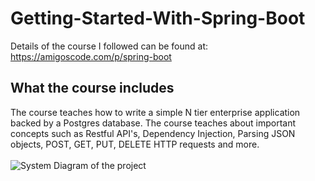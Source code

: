 # Getting-Started-With-Spring-Boot
Details of the course I followed can be found at: https://amigoscode.com/p/spring-boot
<br>
## What the course includes
The course teaches how to write a simple N tier enterprise application backed
by a Postgres database. The course teaches about important concepts such as
Restful API's, Dependency Injection, Parsing JSON objects, POST, GET, PUT, DELETE
HTTP requests and more.
<br>
<br>
![System Diagram of the project](https://www.filepicker.io/api/file/jfvwypBLQo66mWolOumT)

